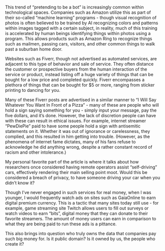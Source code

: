 This trend of “pretending to be a bot” is increasingly common within technological spaces. Companies such as Amazon utilize this as part of their so-called “machine learning” programs - though visual recognition of photos is often believed to be trained by AI recognizing colors and patterns within images tagged with a certain subject, in reality, much of this training is accelerated by human beings identifying things within photos using a program. This allows products such as Amazon Ring to recognize things such as mailmen, passing cars, visitors, and other common things to walk past a suburban home door. 

Websites such as Fiverr, though not advertised as automated services, are adjacent to this type of behavior and sale of service. They often distance the customer or prospective buyers from the human interaction of the service or product, instead listing off a huge variety of things that can be bought for a low price and completed quickly. Fiverr encompasses a plethora of things that can be bought for $5 or more, ranging from sticker printing to dancing for you. 

Many of these Fiverr posts are advertised in a similar manner to “I Will Say Whatever You Want In Front of a Pizza” - many of these are people who will hold a sign saying something for you - simply input your message, pay the five dollars, and it’s done. However, the lack of discretion people can have with these can result in ethical issues. For example, internet streamer “PewDiePie” paid to have some people hold a sign with antisemitic statements on it. Whether it was out of ignorance or carelessness, they complied, and this resulted in him getting into trouble. (However, as the phenomena of internet fame dictates, many of his fans refuse to acknowledge he did anything wrong, despite a rather constant record of racism and other intolerance.)

My personal favorite part of the article is where it talks about how researchers once considered having remote operators assist “self-driving” cars, effectively rendering their main selling point moot. Would this be considered a breach of privacy, to have someone driving your car when you didn’t know it?

Though I’ve never engaged in such services for real money, when I was younger, I would frequently watch ads on sites such as GaiaOnline to earn digital premium currency. This is a tactic that many sites today still use - for example, game streaming site Twitch allows users to fill out surveys or watch videos to earn “bits”, digital money that they can donate to their favorite streamers. The amount of money users can earn in comparison to what they are being paid to run these ads is a pittance. 

This also brings into question who truly owns the data that companies pay such big money for. Is it public domain? Is it owned by us, the people who create it? 

